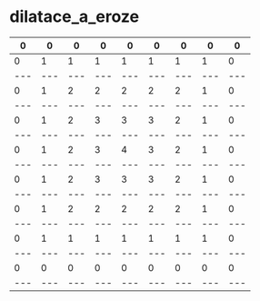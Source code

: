 # dilatace_a_eroze

| 0 | 0 | 0 | 0 | 0 | 0 | 0 | 0 | 0 |
|---|---|---|---|---|---|---|---|---|
| 0 | 1 | 1 | 1 | 1 | 1 | 1 | 1 | 0 |
|---|---|---|---|---|---|---|---|---|
| 0 | 1 | 2 | 2 | 2 | 2 | 2 | 1 | 0 |
|---|---|---|---|---|---|---|---|---|
| 0 | 1 | 2 | 3 | 3 | 3 | 2 | 1 | 0 |
|---|---|---|---|---|---|---|---|---|
| 0 | 1 | 2 | 3 | 4 | 3 | 2 | 1 | 0 |
|---|---|---|---|---|---|---|---|---|
| 0 | 1 | 2 | 3 | 3 | 3 | 2 | 1 | 0 |
|---|---|---|---|---|---|---|---|---|
| 0 | 1 | 2 | 2 | 2 | 2 | 2 | 1 | 0 |
|---|---|---|---|---|---|---|---|---|
| 0 | 1 | 1 | 1 | 1 | 1 | 1 | 1 | 0 |
|---|---|---|---|---|---|---|---|---|
| 0 | 0 | 0 | 0 | 0 | 0 | 0 | 0 | 0 |
|---|---|---|---|---|---|---|---|---|
